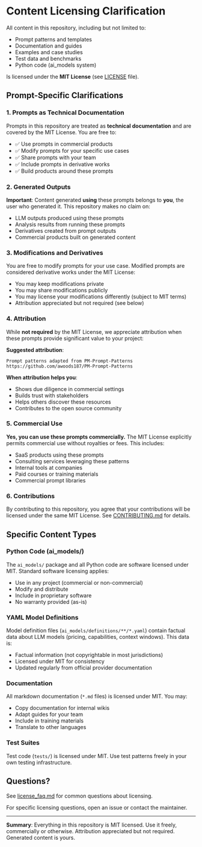 # Content Licensing Clarification

All content in this repository, including but not limited to:
- Prompt patterns and templates
- Documentation and guides
- Examples and case studies
- Test data and benchmarks
- Python code (ai_models system)

Is licensed under the **MIT License** (see [LICENSE](./LICENSE) file).

## Prompt-Specific Clarifications

### 1. Prompts as Technical Documentation

Prompts in this repository are treated as **technical documentation** and are covered by the MIT License. You are free to:
- ✅ Use prompts in commercial products
- ✅ Modify prompts for your specific use cases
- ✅ Share prompts with your team
- ✅ Include prompts in derivative works
- ✅ Build products around these prompts

### 2. Generated Outputs

**Important**: Content generated **using** these prompts belongs to **you**, the user who generated it. This repository makes no claim on:
- LLM outputs produced using these prompts
- Analysis results from running these prompts
- Derivatives created from prompt outputs
- Commercial products built on generated content

### 3. Modifications and Derivatives

You are free to modify prompts for your use case. Modified prompts are considered derivative works under the MIT License:
- You may keep modifications private
- You may share modifications publicly
- You may license your modifications differently (subject to MIT terms)
- Attribution appreciated but not required (see below)

### 4. Attribution

While **not required** by the MIT License, we appreciate attribution when these prompts provide significant value to your project:

**Suggested attribution**:
```
Prompt patterns adapted from PM-Prompt-Patterns
https://github.com/awoods187/PM-Prompt-Patterns
```

**When attribution helps you**:
- Shows due diligence in commercial settings
- Builds trust with stakeholders
- Helps others discover these resources
- Contributes to the open source community

### 5. Commercial Use

**Yes, you can use these prompts commercially.** The MIT License explicitly permits commercial use without royalties or fees. This includes:
- SaaS products using these prompts
- Consulting services leveraging these patterns
- Internal tools at companies
- Paid courses or training materials
- Commercial prompt libraries

### 6. Contributions

By contributing to this repository, you agree that your contributions will be licensed under the same MIT License. See [CONTRIBUTING.md](./CONTRIBUTING.md) for details.

## Specific Content Types

### Python Code (ai_models/)

The `ai_models/` package and all Python code are software licensed under MIT. Standard software licensing applies:
- Use in any project (commercial or non-commercial)
- Modify and distribute
- Include in proprietary software
- No warranty provided (as-is)

### YAML Model Definitions

Model definition files (`ai_models/definitions/**/*.yaml`) contain factual data about LLM models (pricing, capabilities, context windows). This data is:
- Factual information (not copyrightable in most jurisdictions)
- Licensed under MIT for consistency
- Updated regularly from official provider documentation

### Documentation

All markdown documentation (`*.md` files) is licensed under MIT. You may:
- Copy documentation for internal wikis
- Adapt guides for your team
- Include in training materials
- Translate to other languages

### Test Suites

Test code (`tests/`) is licensed under MIT. Use test patterns freely in your own testing infrastructure.

## Questions?

See [license_faq.md](./license_faq.md) for common questions about licensing.

For specific licensing questions, open an issue or contact the maintainer.

---

**Summary**: Everything in this repository is MIT licensed. Use it freely, commercially or otherwise. Attribution appreciated but not required. Generated content is yours.
